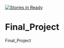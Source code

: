 [![Stories in Ready](https://badge.waffle.io/jacoby22/Final_Project.png?label=ready&title=Ready)](https://waffle.io/jacoby22/Final_Project)
# Final_Project
Final_Project
